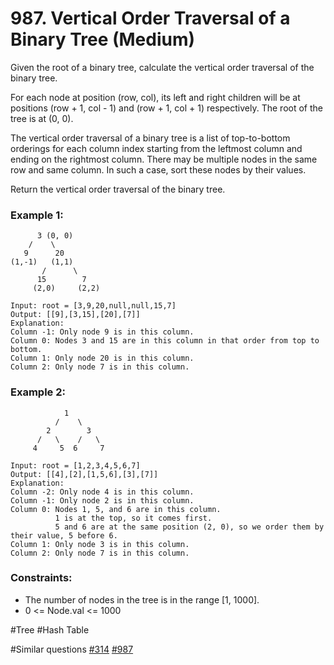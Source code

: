 # 987. Vertical Order Traversal of a Binary Tree (Medium)

Given the root of a binary tree, calculate the vertical order traversal of the binary tree.

For each node at position (row, col), its left and right children will be at positions (row + 1, col - 1) and (row + 1, col + 1) respectively. The root of the tree is at (0, 0).

The vertical order traversal of a binary tree is a list of top-to-bottom orderings for each column index starting from the leftmost column and ending on the rightmost column. There may be multiple nodes in the same row and same column. In such a case, sort these nodes by their values.

Return the vertical order traversal of the binary tree.

### Example 1:

```
      3 (0, 0)
    /    \
   9      20
(1,-1)   (1,1)
       /      \
      15        7
     (2,0)     (2,2)

Input: root = [3,9,20,null,null,15,7]
Output: [[9],[3,15],[20],[7]]
Explanation:
Column -1: Only node 9 is in this column.
Column 0: Nodes 3 and 15 are in this column in that order from top to bottom.
Column 1: Only node 20 is in this column.
Column 2: Only node 7 is in this column.

```

### Example 2:

```
            1
          /    \
        2        3
      /   \    /   \
     4     5  6     7

Input: root = [1,2,3,4,5,6,7]
Output: [[4],[2],[1,5,6],[3],[7]]
Explanation:
Column -2: Only node 4 is in this column.
Column -1: Only node 2 is in this column.
Column 0: Nodes 1, 5, and 6 are in this column.
          1 is at the top, so it comes first.
          5 and 6 are at the same position (2, 0), so we order them by their value, 5 before 6.
Column 1: Only node 3 is in this column.
Column 2: Only node 7 is in this column.
```

### Constraints:

- The number of nodes in the tree is in the range [1, 1000].
- 0 <= Node.val <= 1000

#Tree #Hash Table

#Similar questions [#314](../p314m/README.md) [#987](../p987m/README.md)
